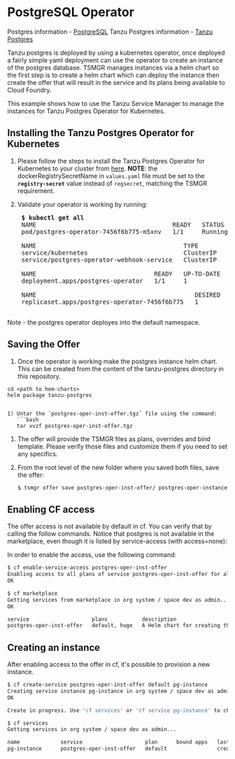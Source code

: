 # PostgreSQL Operator

Postgres information - [PostgreSQL](https://www.postgresql.org/)
Tanzu Postgres information - [Tanzu Postgres](https://postgres-kubernetes.docs.pivotal.io/about.html)

Tanzu postgres is deployed by using a kubernetes operator, once deployed a fairly simple yaml deployment can use the operator to create an instance of the postgres database.  TSMGR manages instances via a helm chart so the first step is to create a helm chart which can deploy the instance then create the offer that will result in the service and its plans being available to Cloud Foundry.

This example shows how to use the Tanzu Service Manager to manage the instances for Tanzu Postgres Operator for Kubernetes.


## Installing the Tanzu Postgres Operator for Kubernetes

1) Please follow the steps to install the Tanzu Postgres Operator for Kubernetes to your cluster from
   [here](http://postgres-kubernetes.docs.pivotal.io/1-0/create-release.html). **NOTE**: the dockerRegistrySecretName
   in `values.yaml` file must be set to the **`registry-secret`** value instead of `regsecret`, matching the TSMGR requirement.

1) Validate your operator is working by running:
    <pre>
    <b>$ kubectl get all</b>
    NAME                                     READY   STATUS    RESTARTS   AGE
    pod/postgres-operator-7456f6b775-m5xnv   1/1     Running   0          24h

    NAME                                        TYPE        CLUSTER-IP    EXTERNAL-IP   PORT(S)   AGE
    service/kubernetes                          ClusterIP   10.80.0.1     <none>        443/TCP   28h
    service/postgres-operator-webhook-service   ClusterIP   10.80.2.116   <none>        443/TCP   24h

    NAME                                READY   UP-TO-DATE   AVAILABLE   AGE
    deployment.apps/postgres-operator   1/1     1            1           24h

    NAME                                           DESIRED   CURRENT   READY   AGE
    replicaset.apps/postgres-operator-7456f6b775   1         1         1       24h
    </pre>

Note - the postgres operator deployes into the default namespace.

## Saving the Offer

1) Once the operator is working make the postgres instance helm chart.  This can be created from the content of the tanzu-postgres directory in this repository.
```
cd <path to hem-charts>
helm package tanzu-postgres


1) Untar the `postgres-oper-inst-offer.tgz` file using the command:
   ```bash
   tar xvzf postgres-oper-inst-offer.tgz
   ```

1) The offer will provide the TSMGR files as plans, overrides and bind template. Please verify those files and customize
   them if you need to set any specifics.

1) From the root level of the new folder where you saved both files, save the offer:

    ```bash
    $ tsmgr offer save postgres-oper-inst-offer/ postgres-oper-instance-0.1.0.tgz
    ```

## Enabling CF access

The offer access is not available by default in cf. You can verify that by calling the follow commands.
Notice that postgres is not available in the marketplace, even though it is listed by service-access (with access=none):

In order to enable the access, use the following command:
```bash
$ cf enable-service-access postgres-oper-inst-offer
Enabling access to all plans of service postgres-oper-inst-offer for all orgs as admin...
OK

$ cf marketplace
Getting services from marketplace in org system / space dev as admin...
OK

service                    plans           description                                                                         broker
postgres-oper-inst-offer   default, huge   A Helm chart for creating the Tanzu Postgress Operator for Kubernetes instance.     tanzu-service-manager
```

## Creating an instance

After enabling access to the offer in cf, it's possible to provision a new instance.

```bash
$ cf create-service postgres-oper-inst-offer default pg-instance
Creating service instance pg-instance in org system / space dev as admin...
OK

Create in progress. Use 'cf services' or 'cf service pg-instance' to check operation status.

$ cf services
Getting services in org system / space dev as admin...

name             service                    plan      bound apps   last operation     broker                  upgrade available
pg-instance      postgres-oper-inst-offer   default                create succeeded   tanzu-service-manager   no
```


